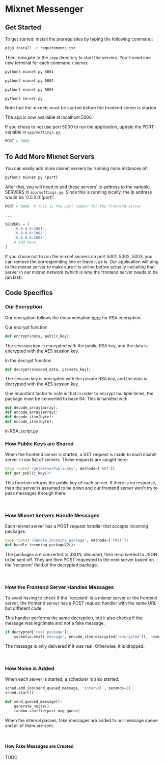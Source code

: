 # Mixnet Messenger

## Get Started

To get started, install the prerequisites by typing the following command:

```bash
pip3 install -r requirements.txt
```

Then, navigate to the `/app` directory to start the servers. You'll need one new terminal for each command / server.


```bash
python3 mixnet.py 5001
```

```bash
python3 mixnet.py 5002
```

```bash
python3 mixnet.py 5003
```

```bash
python3 server.py
```

Note that the mixnets must be started before the frontend server is started.

The app is now available at localhost:5000.



If you chose to not use port 5000 to run the application, update the PORT variable in `app/settings.py`.

```python
PORT = 5000
```



## To Add More Mixnet Servers

You can easily add more mixnet servers by running more instances of:

```bash
python3 mixnet.py (port)
```

After that, you will need to add these servers' ip address to the variable SERVERS in `app/settings.py`. Since this is running locally, the ip address would be '0.0.0.0:(port)'.

```python
PORT = 5000  # this is the port number for the frontend server

...

SERVERS = [
    '0.0.0.0:5001',
    '0.0.0.0:5002',
    '0.0.0.0:5003',
  	# add here
]
```

If you chose not to run the mixnet servers on port 5001, 5002, 5003, you can remove the corresponding line or leave it as is. Our application will ping to the mixnet server to make sure it is online before actually including that server in our mixnet network (which is why the frontend server needs to be run last).



## Code Specifics

### Our Encryption

Our encryption follows the documentation [here](https://pycryptodome.readthedocs.io/en/latest/src/examples.html#generate-public-key-and-private-key) for RSA encryption.

Our encrypt function
```python
def encrypt(data, public_key):
```
The sesssion key is encrypted with the public RSA key, and the data is encrypted with the AES session key.

In the decrypt function
```python
def decrypt(encoded_data, private_key):
```
The session key is decrypted with the private RSA key, and the data is decrypted with the AES session key.

One important factor to note is that in order to encrypt multiple times, the package must be converted to base 64. This is handled with

```python
def decode_array(array):
def encode_array(array):
def decode_item(byte):
def encode_item(byte):
```

in RSA_script.py



### How Public Keys are Shared

When the frontend server is started, a GET request is made to each mixnet server in our list of servers. These requests are caught here:

```python
@app.route('/getServerPublicKey', methods=['GET'])
def get_public_key():
```

This function returns the public key of each server. If there is no response, then the server is assumed to be down and our frontend server won't try to pass messages through there.

<br>

### How Mixnet Servers Handle Messages

Each mixnet server has a POST request handler that accepts incoming packages.

```python
@app.route('/handle_incoming_package', methods=['POST'])
def handle_incoming_packageV2():
```

The packages are converted to JSON, decoded, then reconverted to JSON to be sent off. They are then POST requested to the next server based on the 'recipient' field of the decrypted package. 

<br>

### How the Frontend Server Handles Messages

To avoid having to check if the 'recipient' is a mixnet server or the frontend server, the frontend server has a POST request handler with the same URL but different code.

This handler performs the same decryption, but it also checks if the message was legitimate and not a fake message.

```python
if decrypted['real_package']:
    socketio.emit('message', encode_item(decrypted['encrypted']), room=socket[decrypted['recipient']])
```

The message is only delivered if it was real. Otherwise, it is dropped.

<br>

### How Noise is Added

When each server is started, a scheduler is also started. 

```python
sched.add_job(send_queued_message, 'interval', seconds=2)
sched.start()

def send_queued_message():
    generate_noise()
    random.shuffle(post_msg_queue)
```

When the interval passes, fake messages are added to our message queue and all of them are sent.

<br>


#### How Fake Messages are Created

TODO

<br>








